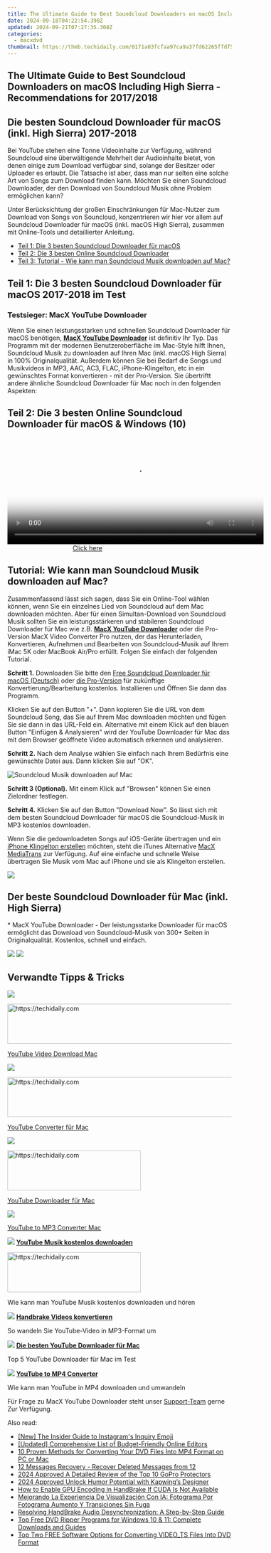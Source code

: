 ```yaml
---
title: The Ultimate Guide to Best Soundcloud Downloaders on macOS Including High Sierra - Recommendations for 2017/2018
date: 2024-09-18T04:22:54.390Z
updated: 2024-09-21T07:27:35.308Z
categories:
  - macxdvd
thumbnail: https://thmb.techidaily.com/0171a03fcfaa97ca9a37fd62265ffdf540832c9ac080e870fc5542fba83032d5.jpg
---
```


## The Ultimate Guide to Best Soundcloud Downloaders on macOS Including High Sierra - Recommendations for 2017/2018

## Die besten Soundcloud Downloader für macOS (inkl. High Sierra) 2017-2018

Bei YouTube stehen eine Tonne Videoinhalte zur Verfügung, während Soundcloud eine überwältigende Mehrheit der Audioinhalte bietet, von denen einige zum Download verfügbar sind, solange der Besitzer oder Uploader es erlaubt. Die Tatsache ist aber, dass man nur selten eine solche Art von Songs zum Download finden kann. Möchten Sie einen Soundcloud Downloader, der den Download von Soundcloud Musik ohne Problem ermöglichen kann? 

Unter Berücksichtung der großen Einschränkungen für Mac-Nutzer zum Download von Songs von Souncloud, konzentrieren wir hier vor allem auf Soundcloud Downloader für macOS (inkl. macOS High Sierra), zusammen mit Online-Tools und detaillierter Anleitung. 

* [Teil 1: Die 3 besten Soundcloud Downloader für macOS](https://tools.techidaily.com/macxdvd/products/)
* [Teil 2: Die 3 besten Online Soundcloud Downloader](https://tools.techidaily.com/macxdvd/products/)
* [Teil 3: Tutorial - Wie kann man Soundcloud Musik downloaden auf Mac?](https://tools.techidaily.com/macxdvd/products/)

## Teil 1: Die 3 besten Soundcloud Downloader für macOS 2017-2018 im Test

### Testsieger: MacX YouTube Downloader

Wenn Sie einen leistungsstarken und schnellen Soundcloud Downloader für macOS benötigen, **[MacX YouTube Downloader](https://tools.techidaily.com/macxdvd/products/)** ist definitiv Ihr Typ. Das Programm mit der modernen Benutzeroberfläche im Mac-Style hilft Ihnen, Soundcloud Musik zu downloaden auf Ihren Mac (inkl. macOS High Sierra) in 100% Originalqualität. Außerdem können Sie bei Bedarf die Songs und Musikvideos in MP3, AAC, AC3, FLAC, iPhone-Klingelton, etc in ein gewünschtes Format konvertieren - mit der Pro-Version. Sie übertriftt andere ähnliche Soundcloud Downloader für Mac noch in den folgenden Aspekten: 

## Teil 2: Die 3 besten Online Soundcloud Downloader für macOS & Windows (10)

<!-- affiliate ads begin -->
<span id="1982570">
					<video width="576" height="240" style="cursor:pointer"
           poster="//a.impactradius-go.com/display-clicktoplayimage/1982570.png"
           onclick="if(!this.playClicked){this.play();this.setAttribute('controls',true);this.playClicked=true;}">
	   <source src="//a.impactradius-go.com/display-ad/22993-1982570">
	   <img src="//a.impactradius-go.com/display-clicktoplayimage/1982570.png" style="border: none; height: 100%; width: 100%; object-fit: contain">
	</video>
	<div style="width:360px;text-align:center"><a href="javascript:window.open(decodeURIComponent('https%3A%2F%2Fhomestyler.sjv.io%2Fc%2F5597632%2F1982570%2F22993'), '_blank');void(0);">Click here</a></div>
</span>
<img height="0" width="0" src="https://imp.pxf.io/i/5597632/1982570/22993" style="position:absolute;visibility:hidden;" border="0" />
<!-- affiliate ads end -->

## Tutorial: Wie kann man Soundcloud Musik downloaden auf Mac?

Zusammenfassend lässt sich sagen, dass Sie ein Online-Tool wählen können, wenn Sie ein einzelnes Lied von Soundcloud auf dem Mac downloaden möchten. Aber für einen Simultan-Download von Soundcloud Musik sollten Sie ein leistungsstärkeren und stabileren Soundcloud Downloader für Mac wie z.B. **[MacX YouTube Downloader](https://tools.techidaily.com/macxdvd/products/)** oder die Pro-Version MacX Video Converter Pro nutzen, der das Herunterladen, Konvertieren, Aufnehmen und Bearbeiten von Soundcloud-Musik auf Ihrem iMac 5K oder MacBook Air/Pro erfüllt. Folgen Sie einfach der folgenden Tutorial. 

**Schritt 1\.**  Downloaden Sie bitte den [Free Soundcloud Downloader für macOS (Deutsch)](https://tools.techidaily.com/macxdvd/products/) oder [die Pro-Version](https://tools.techidaily.com/macxdvd/products/) für zukünftige Konvertierung/Bearbeitung kostenlos. Installieren und Öffnen Sie dann das Programm.

Klicken Sie auf den Button "+". Dann kopieren Sie die URL von dem Soundcloud Song, das Sie auf Ihrem Mac downloaden möchten und fügen Sie sie dann in das URL-Feld ein. Alternative mit einem Klick auf den blauen Button "Einfügen & Analysieren" wird der YouTube Downloader für Mac das mit dem Browser geöffnete Video automatisch erkennen und analysieren. 

**Schritt 2\.**  Nach dem Analyse wählen Sie einfach nach Ihrem Bedürfnis eine gewünschte Datei aus. Dann klicken Sie auf "OK".

![Soundcloud Musik downloaden auf Mac](https://www.macxdvd.com/tutorial-de/article-image/soundcloud-downloader-mac-step.jpg)

**Schritt 3 (Optional).** Mit einem Klick auf "Browsen" können Sie einen Zielordner festlegen. 

**Schritt 4\.** Klicken Sie auf den Button "Download Now". So lässt sich mit dem besten Soundcloud Downloader für macOS die Soundcloud-Musik in MP3 kostenlos downloaden. 

Wenn Sie die gedownloadeten Songs auf iOS-Geräte übertragen und ein [iPhone Klingelton erstellen](https://tools.techidaily.com/macxdvd/products/) möchten, steht die iTunes Alternative [MacX MediaTrans](https://tools.techidaily.com/macxdvd/products/) zur Verfügung. Auf eine einfache und schnelle Weise übertragen Sie Musik vom Mac auf iPhone und sie als Klingelton erstellen. 

![](https://www.macxdvd.com/tutorial-de/howto_image/bluray.png) 

## Der beste Soundcloud Downloader für Mac (inkl. High Sierra)

\* MacX YouTube Downloader - Der leistungsstarke Downloader für macOS ermöglicht das Download von Soundcloud-Musik von 300+ Seiten in Originalqualität. Kostenlos, schnell und einfach.  

[![](https://www.macxdvd.com/tutorial-de/../seoimage/dfree4.png)](https://tools.techidaily.com/macxdvd/products/) [![](https://www.macxdvd.com/tutorial-de/../seoimage/dpro4.png)](https://tools.techidaily.com/macxdvd/products/) 

## Verwandte Tipps & Tricks

![](https://www.macxdvd.com/tutorial-de/howto_image/youtube1.jpg) 

<!-- affiliate ads begin -->
<a href="https://zebaoaffiliateprogram.pxf.io/c/5597632/2137976/21526" target="_top" id="2137976">
  <img src="//a.impactradius-go.com/display-ad/21526-2137976" border="0" alt="https://techidaily.com" width="728" height="90"/>
</a>
<img height="0" width="0" src="https://zebaoaffiliateprogram.pxf.io/i/5597632/2137976/21526" style="position:absolute;visibility:hidden;" border="0" />
<!-- affiliate ads end -->

[YouTube Video Download Mac](https://tools.techidaily.com/macxdvd/products/)

![](https://www.macxdvd.com/tutorial-de/howto_image/youtube2.jpg) 

<!-- affiliate ads begin -->
<a href="https://aligracehair.sjv.io/c/5597632/1997648/19272" target="_top" id="1997648">
  <img src="//a.impactradius-go.com/display-ad/19272-1997648" border="0" alt="https://techidaily.com" width="728" height="90"/>
</a>
<img height="0" width="0" src="https://aligracehair.sjv.io/i/5597632/1997648/19272" style="position:absolute;visibility:hidden;" border="0" />
<!-- affiliate ads end -->

[YouTube Converter für Mac](https://tools.techidaily.com/macxdvd/products/)

![](https://www.macxdvd.com/tutorial-de/howto_image/youtube3.jpg) 

<!-- affiliate ads begin -->
<a href="https://aligracehair.sjv.io/c/5597632/2115916/19272" target="_top" id="2115916">
  <img src="//a.impactradius-go.com/display-ad/19272-2115916" border="0" alt="https://techidaily.com" width="300" height="90"/>
</a>
<img height="0" width="0" src="https://aligracehair.sjv.io/i/5597632/2115916/19272" style="position:absolute;visibility:hidden;" border="0" />
<!-- affiliate ads end -->

[YouTube Downloader für Mac](https://tools.techidaily.com/macxdvd/products/)

![](https://www.macxdvd.com/tutorial-de/howto_image/youtube4.jpg) 

[YouTube to MP3 Converter Mac](https://tools.techidaily.com/macxdvd/products/) 

![](https://www.macxdvd.com/tutorial-de/../seoimage/link_icon_blue.png) **[YouTube Musik kostenlos downloaden](https://tools.techidaily.com/macxdvd/products/)** 

<!-- affiliate ads begin -->
<a href="https://aligracehair.sjv.io/c/5597632/1886069/19272" target="_top" id="1886069">
  <img src="//a.impactradius-go.com/display-ad/19272-1886069" border="0" alt="https://techidaily.com" width="300" height="90"/>
</a>
<img height="0" width="0" src="https://aligracehair.sjv.io/i/5597632/1886069/19272" style="position:absolute;visibility:hidden;" border="0" />
<!-- affiliate ads end -->

Wie kann man YouTube Musik kostenlos downloaden und hören

![](https://www.macxdvd.com/tutorial-de/../seoimage/link_icon_blue.png) **[Handbrake Videos konvertieren](https://tools.techidaily.com/macxdvd/products/)** 

So wandeln Sie YouTube-Video in MP3-Format um

![](https://www.macxdvd.com/tutorial-de/../seoimage/link_icon_blue.png) **[Die besten YouTube Downloader für Mac](https://tools.techidaily.com/macxdvd/products/)** 

Top 5 YouTube Downloader für Mac im Test

![](https://www.macxdvd.com/tutorial-de/../seoimage/link_icon_blue.png) **[YouTube to MP4 Converter](https://tools.techidaily.com/macxdvd/products/)** 

Wie kann man YouTube in MP4 downloaden und umwandeln

Für Frage zu MacX YouTube Downloader steht unser [Support-Team](https://tools.techidaily.com/macxdvd/products/) gerne Zur Verfügung.

<ins class="adsbygoogle"
     style="display:block"
     data-ad-format="autorelaxed"
     data-ad-client="ca-pub-7571918770474297"
     data-ad-slot="1223367746"></ins>

<ins class="adsbygoogle"
     style="display:block"
     data-ad-client="ca-pub-7571918770474297"
     data-ad-slot="8358498916"
     data-ad-format="auto"
     data-full-width-responsive="true"></ins>

<span class="atpl-alsoreadstyle">Also read:</span>
<div><ul>
<li><a href="https://instagram-videos.techidaily.com/new-the-insider-guide-to-instagrams-inquiry-emoji/"><u>[New] The Insider Guide to Instagram's Inquiry Emoji</u></a></li>
<li><a href="https://extra-information.techidaily.com/updated-comprehensive-list-of-budget-friendly-online-editors/"><u>[Updated] Comprehensive List of Budget-Friendly Online Editors</u></a></li>
<li><a href="https://discover-amazing.techidaily.com/10-proven-methods-for-converting-your-dvd-files-into-mp4-format-on-pc-or-mac/"><u>10 Proven Methods for Converting Your DVD Files Into MP4 Format on PC or Mac</u></a></li>
<li><a href="https://phone-solutions.techidaily.com/12-messages-recovery-recover-deleted-messages-from-12-by-fonelab-android-recover-messages/"><u>12 Messages Recovery - Recover Deleted Messages from 12</u></a></li>
<li><a href="https://extra-information.techidaily.com/2024-approved-a-detailed-review-of-the-top-10-gopro-protectors/"><u>2024 Approved A Detailed Review of the Top 10 GoPro Protectors</u></a></li>
<li><a href="https://some-guidance.techidaily.com/2024-approved-unlock-humor-potential-with-kapwings-designer/"><u>2024 Approved Unlock Humor Potential with Kapwing’s Designer</u></a></li>
<li><a href="https://discover-amazing.techidaily.com/how-to-enable-gpu-encoding-in-handbrake-if-cuda-is-not-available/"><u>How to Enable GPU Encoding in HandBrake If CUDA Is Not Available</u></a></li>
<li><a href="https://discover-amazing.techidaily.com/mejorando-la-experiencia-de-visualizacion-con-ia-fotograma-por-fotograma-aumento-y-transiciones-sin-fuga/"><u>Mejorando La Experiencia De Visualización Con IA: Fotograma Por Fotograma Aumento Y Transiciones Sin Fuga</u></a></li>
<li><a href="https://tech-haven.techidaily.com/resolving-handbrake-audio-desynchronization-a-step-by-step-guide/"><u>Resolving HandBrake Audio Desynchronization: A Step-by-Step Guide</u></a></li>
<li><a href="https://discover-amazing.techidaily.com/top-free-dvd-ripper-programs-for-windows-10-and-11-complete-downloads-and-guides/"><u>Top Free DVD Ripper Programs for Windows 10 & 11: Complete Downloads and Guides</u></a></li>
<li><a href="https://tech-hub.techidaily.com/top-two-free-software-options-for-converting-videots-files-into-dvd-format/"><u>Top Two FREE Software Options for Converting VIDEO_TS Files Into DVD Format</u></a></li>
</ul></div>

